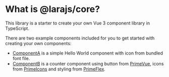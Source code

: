 # What is @larajs/core?

This library is a starter to create your own Vue 3 component library in TypeScript.

There are two example components included for you to get started with creating your own components:

- [ComponentA](/components/component-a) is a simple Hello World component with icon from bundled font file.
- [ComponentB](/components/component-b) is a counter component using button from
  [PrimeVue](https://www.primefaces.org/primevue/), icons from
  [PrimeIcons](https://www.primefaces.org/showcase/icons.xhtml) and styling from
  [PrimeFlex](https://www.primefaces.org/primeflex/).
